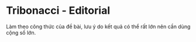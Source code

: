 # Tribonacci - Editorial

Làm theo công thức của đề bài, lưu ý do kết quả có thể rất lớn nên cần dùng cộng số lớn.